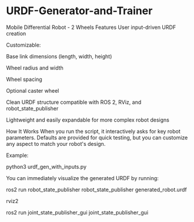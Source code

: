 # URDF-Generator-and-Trainer
Mobile Differential Robot - 2 Wheels
Features
User input-driven URDF creation

Customizable:

Base link dimensions (length, width, height)

Wheel radius and width

Wheel spacing

Optional caster wheel

Clean URDF structure compatible with ROS 2, RViz, and robot_state_publisher

Lightweight and easily expandable for more complex robot designs

How It Works
When you run the script, it interactively asks for key robot parameters.
Defaults are provided for quick testing, but you can customize any aspect to match your robot's design.

Example:

python3 urdf_gen_with_inputs.py

You can immediately visualize the generated URDF by running:

ros2 run robot_state_publisher robot_state_publisher generated_robot.urdf

rviz2

ros2 run joint_state_publisher_gui joint_state_publisher_gui
